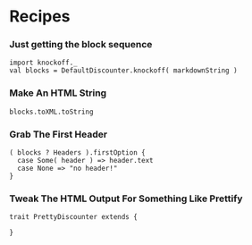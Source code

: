 Recipes
=======

### Just getting the block sequence ###

    import knockoff._
    val blocks = DefaultDiscounter.knockoff( markdownString )

### Make An HTML String ##

    blocks.toXML.toString

### Grab The First Header ###

    ( blocks ? Headers ).firstOption {
      case Some( header ) => header.text
      case None => "no header!"
    }

### Tweak The HTML Output For Something Like Prettify ###


    
    trait PrettyDiscounter extends {
      
    }